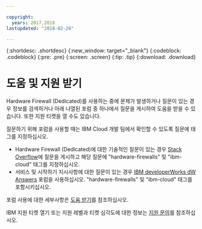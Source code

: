 ```yaml
---

copyright:
  years: 2017,2018
lastupdated: "2018-02-28"

---
```


{:shortdesc: .shortdesc}
{:new_window: target="_blank"}
{:codeblock: .codeblock}
{:pre: .pre}
{:screen: .screen}
{:tip: .tip}
{:download: .download}

# 도움 및 지원 받기

Hardware Firewall (Dedicated)를 사용하는 중에 문제가 발생하거나 질문이 있는 경우 정보를 검색하거나 아래 나열된 포럼 중 하나에서 질문을 게시하여 도움을 받을 수 있습니다. 또한 지원 티켓을 열 수도 있습니다.

질문하기 위해 포럼을 사용할 때는 IBM Cloud 개발 팀에서 확인할 수 있도록 질문에 태그를 지정하십시오.

* Hardware Firewall (Dedicated)에 대한 기술적인 질문이 있는 경우 [Stack Overflow](https://stackoverflow.com/search?q=hardware-firewalls+ibm-cloud)에 질문을 게시하고 해당 질문에 "hardware-firewalls" 및 "ibm-cloud" 태그를 지정하십시오. 
* 서비스 및 시작하기 지시사항에 대한 질문이 있는 경우 [IBM developerWorks dW Answers](https://developer.ibm.com/answers/topics/hardware-firewalls.html?smartspace=ibm-cloud) 포럼을 사용하십시오. "hardware-firewalls" 및 "ibm-cloud" 태그를 포함시키십시오.

포럼 사용에 대한 세부사항은 [도움 받기](https://console.bluemix.net/docs/support/index.html#getting-help)를 참조하십시오.

IBM 지원 티켓 열기 또는 지원 레벨과 티켓 심각도에 대한 정보는 [지원 문의](https://console.bluemix.net/docs/support/index.html#contacting-support)를 참조하십시오.
